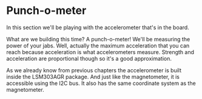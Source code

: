 # Punch-o-meter

In this section we'll be playing with the accelerometer that's in the board.

What are we building this time? A punch-o-meter! We'll be measuring the power of your jabs. Well,
actually the maximum acceleration that you can reach because acceleration is what accelerometers
measure. Strength and acceleration are proportional though so it's a good approximation.

As we already know from previous chapters the accelerometer is built inside the LSM303AGR package.
And just like the magnetometer, it is accessible using the I2C bus. It also has the same coordinate
system as the magnetometer.

